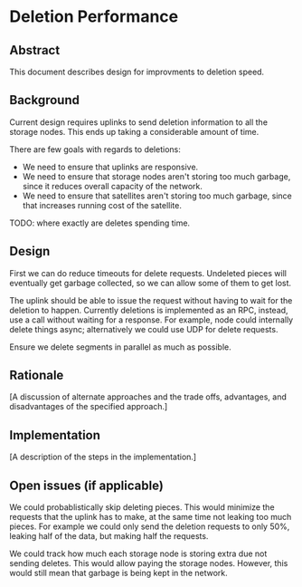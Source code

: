 # Deletion Performance

## Abstract

This document describes design for improvments to deletion speed.

## Background

Current design requires uplinks to send deletion information to all the storage nodes. This ends up taking a considerable amount of time.

There are few goals with regards to deletions:

- We need to ensure that uplinks are responsive.
- We need to ensure that storage nodes aren't storing too much garbage, since it reduces overall capacity of the network.
- We need to ensure that satellites aren't storing too much garbage, since that increases running cost of the satellite.

TODO: where exactly are deletes spending time.

## Design

First we can do reduce timeouts for delete requests. Undeleted pieces will eventually get garbage collected, so we can allow some of them to get lost.

The uplink should be able to issue the request without having to wait for the deletion to happen. Currently deletions is implemented as an RPC, instead, use a call without waiting for a response. For example, node could internally delete things async; alternatively we could use UDP for delete requests.

Ensure we delete segments in parallel as much as possible.

## Rationale

[A discussion of alternate approaches and the trade offs, advantages, and disadvantages of the specified approach.]

## Implementation

[A description of the steps in the implementation.]

## Open issues (if applicable)

We could probablistically skip deleting pieces. This would minimize the requests that the uplink has to make, at the same time not leaking too much pieces. For example we could only send the deletion requests to only 50%, leaking half of the data, but making half the requests.

We could track how much each storage node is storing extra due not sending deletes. This would allow paying the storage nodes. However, this would still mean that garbage is being kept in the network.